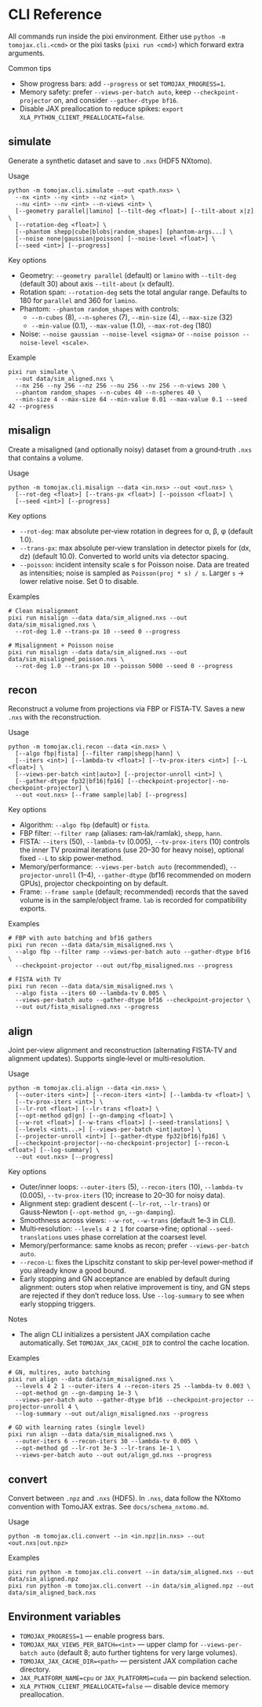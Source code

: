 # CLI Reference

All commands run inside the pixi environment. Either use `python -m tomojax.cli.<cmd>` or the pixi tasks (`pixi run <cmd>`) which forward extra arguments.

Common tips
- Show progress bars: add `--progress` or set `TOMOJAX_PROGRESS=1`.
- Memory safety: prefer `--views-per-batch auto`, keep `--checkpoint-projector` on, and consider `--gather-dtype bf16`.
- Disable JAX preallocation to reduce spikes: `export XLA_PYTHON_CLIENT_PREALLOCATE=false`.


## simulate

Generate a synthetic dataset and save to `.nxs` (HDF5 NXtomo).

Usage
```
python -m tomojax.cli.simulate --out <path.nxs> \
  --nx <int> --ny <int> --nz <int> \
  --nu <int> --nv <int> --n-views <int> \
  [--geometry parallel|lamino] [--tilt-deg <float>] [--tilt-about x|z] \
  [--rotation-deg <float>] \
  [--phantom shepp|cube|blobs|random_shapes] [phantom-args...] \
  [--noise none|gaussian|poisson] [--noise-level <float>] \
  [--seed <int>] [--progress]
```

Key options
- Geometry: `--geometry parallel` (default) or `lamino` with `--tilt-deg` (default 30) about axis `--tilt-about` (`x` default).
- Rotation span: `--rotation-deg` sets the total angular range. Defaults to 180 for `parallel` and 360 for `lamino`.
- Phantom: `--phantom random_shapes` with controls:
  - `--n-cubes` (8), `--n-spheres` (7), `--min-size` (4), `--max-size` (32)
  - `--min-value` (0.1), `--max-value` (1.0), `--max-rot-deg` (180)
- Noise: `--noise gaussian --noise-level <sigma>` or `--noise poisson --noise-level <scale>`.

Example
```
pixi run simulate \
  --out data/sim_aligned.nxs \
  --nx 256 --ny 256 --nz 256 --nu 256 --nv 256 --n-views 200 \
  --phantom random_shapes --n-cubes 40 --n-spheres 40 \
  --min-size 4 --max-size 64 --min-value 0.01 --max-value 0.1 --seed 42 --progress
```


## misalign

Create a misaligned (and optionally noisy) dataset from a ground‑truth `.nxs` that contains a volume.

Usage
```
python -m tomojax.cli.misalign --data <in.nxs> --out <out.nxs> \
  [--rot-deg <float>] [--trans-px <float>] [--poisson <float>] \
  [--seed <int>] [--progress]
```

Key options
- `--rot-deg`: max absolute per‑view rotation in degrees for α, β, φ (default 1.0).
- `--trans-px`: max absolute per‑view translation in detector pixels for (dx, dz) (default 10.0). Converted to world units via detector spacing.
- `--poisson`: incident intensity scale s for Poisson noise. Data are treated as intensities; noise is sampled as `Poisson(proj * s) / s`. Larger `s` → lower relative noise. Set 0 to disable.

Examples
```
# Clean misalignment
pixi run misalign --data data/sim_aligned.nxs --out data/sim_misaligned.nxs \
  --rot-deg 1.0 --trans-px 10 --seed 0 --progress

# Misalignment + Poisson noise
pixi run misalign --data data/sim_aligned.nxs --out data/sim_misaligned_poisson.nxs \
  --rot-deg 1.0 --trans-px 10 --poisson 5000 --seed 0 --progress
```


## recon

Reconstruct a volume from projections via FBP or FISTA‑TV. Saves a new `.nxs` with the reconstruction.

Usage
```
python -m tomojax.cli.recon --data <in.nxs> \
  [--algo fbp|fista] [--filter ramp|shepp|hann] \
  [--iters <int>] [--lambda-tv <float>] [--tv-prox-iters <int>] [--L <float>] \
  [--views-per-batch <int|auto>] [--projector-unroll <int>] \
  [--gather-dtype fp32|bf16|fp16] [--checkpoint-projector|--no-checkpoint-projector] \
  --out <out.nxs> [--frame sample|lab] [--progress]
```

Key options
- Algorithm: `--algo fbp` (default) or `fista`.
- FBP filter: `--filter ramp` (aliases: ram‑lak/ramlak), `shepp`, `hann`.
- FISTA: `--iters` (50), `--lambda-tv` (0.005), `--tv-prox-iters` (10) controls the inner TV proximal iterations (use 20–30 for heavy noise), optional fixed `--L` to skip power‑method.
- Memory/performance: `--views-per-batch auto` (recommended), `--projector-unroll` (1–4), `--gather-dtype` (bf16 recommended on modern GPUs), projector checkpointing on by default.
- Frame: `--frame sample` (default; recommended) records that the saved volume is in the sample/object frame. `lab` is recorded for compatibility exports.

Examples
```
# FBP with auto batching and bf16 gathers
pixi run recon --data data/sim_misaligned.nxs \
  --algo fbp --filter ramp --views-per-batch auto --gather-dtype bf16 \
  --checkpoint-projector --out out/fbp_misaligned.nxs --progress

# FISTA with TV
pixi run recon --data data/sim_misaligned.nxs \
  --algo fista --iters 60 --lambda-tv 0.005 \
  --views-per-batch auto --gather-dtype bf16 --checkpoint-projector \
  --out out/fista_misaligned.nxs --progress
```


## align

Joint per‑view alignment and reconstruction (alternating FISTA‑TV and alignment updates). Supports single‑level or multi‑resolution.

Usage
```
python -m tomojax.cli.align --data <in.nxs> \
  [--outer-iters <int>] [--recon-iters <int>] [--lambda-tv <float>] \
  [--tv-prox-iters <int>] \
  [--lr-rot <float>] [--lr-trans <float>] \
  [--opt-method gd|gn] [--gn-damping <float>] \
  [--w-rot <float>] [--w-trans <float>] [--seed-translations] \
  [--levels <ints...>] [--views-per-batch <int|auto>] \
  [--projector-unroll <int>] [--gather-dtype fp32|bf16|fp16] \
  [--checkpoint-projector|--no-checkpoint-projector] [--recon-L <float>] [--log-summary] \
  --out <out.nxs> [--progress]
```

Key options
- Outer/inner loops: `--outer-iters` (5), `--recon-iters` (10), `--lambda-tv` (0.005), `--tv-prox-iters` (10; increase to 20–30 for noisy data).
- Alignment step: gradient descent (`--lr-rot`, `--lr-trans`) or Gauss‑Newton (`--opt-method gn`, `--gn-damping`).
- Smoothness across views: `--w-rot`, `--w-trans` (default 1e‑3 in CLI).
- Multi‑resolution: `--levels 4 2 1` for coarse→fine; optional `--seed-translations` uses phase correlation at the coarsest level.
- Memory/performance: same knobs as recon; prefer `--views-per-batch auto`.
- `--recon-L`: fixes the Lipschitz constant to skip per‑level power‑method if you already know a good bound.
- Early stopping and GN acceptance are enabled by default during alignment: outers stop when relative improvement is tiny, and GN steps are rejected if they don’t reduce loss.
  Use `--log-summary` to see when early stopping triggers.

Notes
- The align CLI initializes a persistent JAX compilation cache automatically. Set `TOMOJAX_JAX_CACHE_DIR` to control the cache location.

Examples
```
# GN, multires, auto batching
pixi run align --data data/sim_misaligned.nxs \
  --levels 4 2 1 --outer-iters 4 --recon-iters 25 --lambda-tv 0.003 \
  --opt-method gn --gn-damping 1e-3 \
  --views-per-batch auto --gather-dtype bf16 --checkpoint-projector --projector-unroll 4 \
  --log-summary --out out/align_misaligned.nxs --progress

# GD with learning rates (single level)
pixi run align --data data/sim_misaligned.nxs \
  --outer-iters 6 --recon-iters 30 --lambda-tv 0.005 \
  --opt-method gd --lr-rot 3e-3 --lr-trans 1e-1 \
  --views-per-batch auto --out out/align_gd.nxs --progress
```


## convert

Convert between `.npz` and `.nxs` (HDF5). In `.nxs`, data follow the NXtomo convention with TomoJAX extras. See `docs/schema_nxtomo.md`.

Usage
```
python -m tomojax.cli.convert --in <in.npz|in.nxs> --out <out.nxs|out.npz>
```

Examples
```
pixi run python -m tomojax.cli.convert --in data/sim_aligned.nxs --out data/sim_aligned.npz
pixi run python -m tomojax.cli.convert --in data/sim_aligned.npz --out data/sim_aligned_back.nxs
```


## Environment variables

- `TOMOJAX_PROGRESS=1` — enable progress bars.
- `TOMOJAX_MAX_VIEWS_PER_BATCH=<int>` — upper clamp for `--views-per-batch auto` (default 8; auto further tightens for very large volumes).
- `TOMOJAX_JAX_CACHE_DIR=<path>` — persistent JAX compilation cache directory.
- `JAX_PLATFORM_NAME=cpu` or `JAX_PLATFORMS=cuda` — pin backend selection.
- `XLA_PYTHON_CLIENT_PREALLOCATE=false` — disable device memory preallocation.
